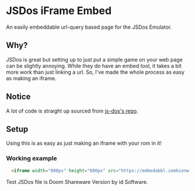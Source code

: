 # JSDos iFrame Embed

An easily embeddable url-query based page for the JSDos Emulator.

## Why?
JSDos is great but setting up to just put a simple game on your web page can be slightly annoying.
While they do have an embed tool, it takes a bit more work than just linking a url. 
So, I've made the whole process as easy as making an iframe.

## Notice
A lot of code is straight up sourced from [js-dos's repo](https://github.com/caiiiycuk/js-dos).

## Setup
Using this is as easy as just making an iframe with your rom in it!

### Working example
```html
  <iframe width="800px" height="600px" src="https://embedabbl.zombienw.com/jsdos/index.html?jsdos=https://embedabbl.zombienw.com/jsdos/test.jsdos" frameborder="0"></iframe>
```

Test JSDos file is Doom Shareware Version by id Software.